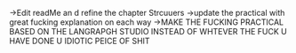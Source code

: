->Edit readMe an d refine the chapter Strcuuers
->update the practical with great fucking explanation on  each way
->MAKE THE FUCKING PRACTICAL BASED ON THE LANGRAPGH STUDIO INSTEAD OF WHTEVER THE FUCK U HAVE DONE U IDIOTIC PEICE OF SHIT